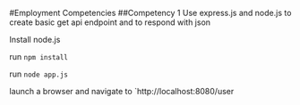 #Employment Competencies
##Competency 1
Use express.js and node.js to create basic get api endpoint and to respond with json

Install node.js

run `npm install`

run `node app.js`

launch a browser and navigate to `http://localhost:8080/user